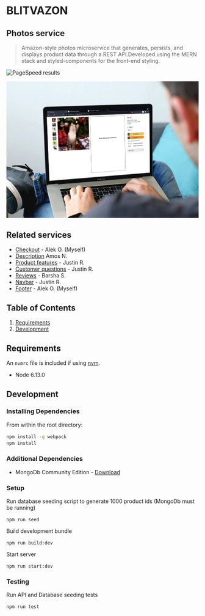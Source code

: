 # BLITVAZON

## Photos service

> Amazon-style photos microservice that generates, persists, and displays product data through a REST API.Developed using the MERN stack and styled-components for the front-end styling.

![PageSpeed results](https://raw.githubusercontent.com/aleksebastian/checkout-service/main/pagespeed.svg)

![Site mockup](https://raw.githubusercontent.com/aleksebastian/blitvazon-photos-service/main/mockup.png)


## Related services

- [Checkout](https://github.com/blitva/checkout-service) - Alek O. (Myself)
- [Description](https://github.com/blitva/description-service) Amos N.
- [Product features](https://github.com/blitva/product-features-service) - Justin R.
- [Customer questions](https://github.com/blitva/customer-questions-service) - Justin R.
- [Reviews](https://github.com/blitva/reviews-service) - Barsha S.
- [Navbar](https://github.com/blitva/nav-bar) - Justin R.
- [Footer](https://github.com/blitva/footer) - Alek O. (Myself)

## Table of Contents

1. [Requirements](#requirements)
1. [Development](#development)

## Requirements

An `nvmrc` file is included if using [nvm](https://github.com/creationix/nvm).

- Node 6.13.0

## Development

### Installing Dependencies

From within the root directory:

```sh
npm install -g webpack
npm install
```

### Additional Dependencies

- MongoDb Community Edition - [Download](https://docs.mongodb.com/manual/administration/install-community/)

### Setup

Run database seeding script to generate 1000 product ids (MongoDb must be running)

```
npm run seed
```

Build development bundle

```
npm run build:dev
```

Start server

```
npm run start:dev
```

### Testing

Run API and Database seeding tests

```
npm run test
```

<!-- Run React tests

```
npm run test:react
```

Run all of the above tests

```
npm run test:all -->

```

```
